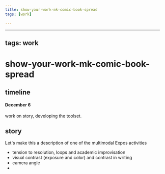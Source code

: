 ```yaml
---
title: show-your-work-mk-comic-book-spread
tags: [work]

---
```


---
tags: work
---


# show-your-work-mk-comic-book-spread

## timeline

#### December 6
work on story, developing the toolset.

## story
Let's make this a description of one of the multimodal Expos activities
* tension to resolution, loops and academic improvisation
* visual contrast (exposure and color) and contrast in writing
* camera angle
* 
